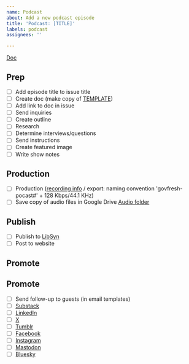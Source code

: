 ```yaml
---
name: Podcast
about: Add a new podcast episode
title: 'Podcast: [TITLE]'
labels: podcast
assignees: ''

---
```


[Doc]()

## Prep

- [ ] Add episode title to issue title
- [ ] Create doc (make copy of [TEMPLATE](https://docs.google.com/document/d/1pAjm9Jhnh4-ZLJ_g1TVkGNpOwZsV-pzU6BpH1DrJ8O4/edit?usp=sharing))
- [ ] Add link to doc in issue
- [ ] Send inquiries
- [ ] Create outline
- [ ] Research
- [ ] Determine interviews/questions
- [ ] Send instructions
- [ ] Create featured image
- [ ] Write show notes

## Production

- [ ] Production ([recording info](#) / export: naming convention 'govfresh-pocast#' + 128 Kbps/44.1 KHz)
- [ ] Save copy of audio files in Google Drive [Audio folder](https://drive.google.com/drive/folders/1IIe8TsRpvf454Kg_rBh_DfAvQv1StNBh?usp=sharing)

## Publish

- [ ] Publish to [LibSyn](https://libsyn.com/)
- [ ] Post to website

## Promote

## Promote

- [ ] Send follow-up to guests (in email templates)
- [ ] [Substack](https://govfresh.substack.com/)
- [ ] [LinkedIn](https://www.linkedin.com/company/govfresh)
- [ ] [X](https://www.x.com/govfresh)
- [ ] [Tumblr](https://govfresh.tumblr.com/)
- [ ] [Facebook](https://www.facebook.com/govfresh)
- [ ] [Instagram](https://www.instagram.com/govfresh)
- [ ] [Mastodon](https://mastodon.social/@govfresh)
- [ ] [Bluesky](https://bsky.app/profile/govfresh.bsky.social)

